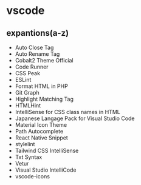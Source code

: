 # vscode

## expantions(a-z)

- Auto Close Tag
- Auto Rename Tag
- Cobalt2 Theme Official
- Code Runner
- CSS Peak
- ESLint
- Format HTML in PHP
- Git Graph
- Highlight Matching Tag
- HTMLHint
- IntelliSense for CSS class names in HTML
- Japanese Langage Pack for Visual Studio Code
- Material Icon Theme
- Path Autocomplete
- React Native Snippet
- stylelint
- Tailwind CSS IntelliSense
- Txt Syntax
- Vetur
- Visual Studio IntelliCode
- vscode-icons

